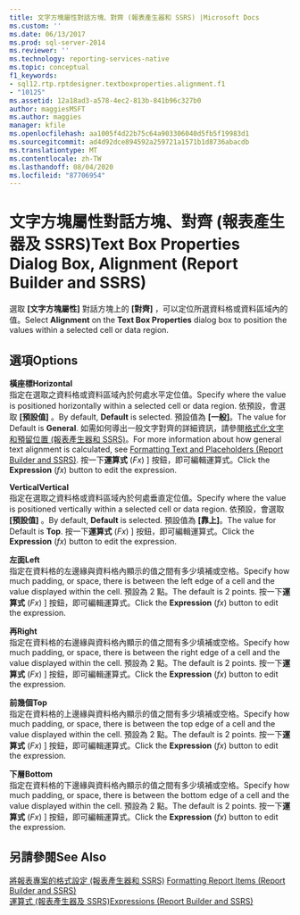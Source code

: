 ```yaml
---
title: 文字方塊屬性對話方塊、對齊 (報表產生器和 SSRS) |Microsoft Docs
ms.custom: ''
ms.date: 06/13/2017
ms.prod: sql-server-2014
ms.reviewer: ''
ms.technology: reporting-services-native
ms.topic: conceptual
f1_keywords:
- sql12.rtp.rptdesigner.textboxproperties.alignment.f1
- "10125"
ms.assetid: 12a18ad3-a578-4ec2-813b-841b96c327b0
author: maggiesMSFT
ms.author: maggies
manager: kfile
ms.openlocfilehash: aa1005f4d22b75c64a903306040d5fb5f19983d1
ms.sourcegitcommit: ad4d92dce894592a259721a1571b1d8736abacdb
ms.translationtype: MT
ms.contentlocale: zh-TW
ms.lasthandoff: 08/04/2020
ms.locfileid: "87706954"
---
```

# <a name="text-box-properties-dialog-box-alignment-report-builder-and-ssrs"></a><span data-ttu-id="b2177-102">文字方塊屬性對話方塊、對齊 (報表產生器及 SSRS)</span><span class="sxs-lookup"><span data-stu-id="b2177-102">Text Box Properties Dialog Box, Alignment (Report Builder and SSRS)</span></span>
  <span data-ttu-id="b2177-103">選取 **[文字方塊屬性]** 對話方塊上的 **[對齊]** ，可以定位所選資料格或資料區域內的值。</span><span class="sxs-lookup"><span data-stu-id="b2177-103">Select **Alignment** on the **Text Box Properties** dialog box to position the values within a selected cell or data region.</span></span>  
  
## <a name="options"></a><span data-ttu-id="b2177-104">選項</span><span class="sxs-lookup"><span data-stu-id="b2177-104">Options</span></span>  
 <span data-ttu-id="b2177-105">**橫座標**</span><span class="sxs-lookup"><span data-stu-id="b2177-105">**Horizontal**</span></span>  
 <span data-ttu-id="b2177-106">指定在選取之資料格或資料區域內於何處水平定位值。</span><span class="sxs-lookup"><span data-stu-id="b2177-106">Specify where the value is positioned horizontally within a selected cell or data region.</span></span> <span data-ttu-id="b2177-107">依預設，會選取 **[預設值]** 。</span><span class="sxs-lookup"><span data-stu-id="b2177-107">By default, **Default** is selected.</span></span> <span data-ttu-id="b2177-108">預設值為 **[一般]**。</span><span class="sxs-lookup"><span data-stu-id="b2177-108">The value for Default is **General**.</span></span> <span data-ttu-id="b2177-109">如需如何導出一般文字對齊的詳細資訊，請參閱[格式化文字和預留位置 &#40;報表產生器和 SSRS&#41;](report-design/formatting-text-and-placeholders-report-builder-and-ssrs.md)。</span><span class="sxs-lookup"><span data-stu-id="b2177-109">For more information about how general text alignment is calculated, see [Formatting Text and Placeholders &#40;Report Builder and SSRS&#41;](report-design/formatting-text-and-placeholders-report-builder-and-ssrs.md).</span></span> <span data-ttu-id="b2177-110">按一下**運算式** (*Fx*) ] 按鈕，即可編輯運算式。</span><span class="sxs-lookup"><span data-stu-id="b2177-110">Click the **Expression** (*fx*) button to edit the expression.</span></span>  
  
 <span data-ttu-id="b2177-111">**Vertical**</span><span class="sxs-lookup"><span data-stu-id="b2177-111">**Vertical**</span></span>  
 <span data-ttu-id="b2177-112">指定在選取之資料格或資料區域內於何處垂直定位值。</span><span class="sxs-lookup"><span data-stu-id="b2177-112">Specify where the value is positioned vertically within a selected cell or data region.</span></span> <span data-ttu-id="b2177-113">依預設，會選取 **[預設值]** 。</span><span class="sxs-lookup"><span data-stu-id="b2177-113">By default, **Default** is selected.</span></span> <span data-ttu-id="b2177-114">預設值為 **[靠上]**。</span><span class="sxs-lookup"><span data-stu-id="b2177-114">The value for Default is **Top**.</span></span> <span data-ttu-id="b2177-115">按一下**運算式** (*Fx*) ] 按鈕，即可編輯運算式。</span><span class="sxs-lookup"><span data-stu-id="b2177-115">Click the **Expression** (*fx*) button to edit the expression.</span></span>  
  
 <span data-ttu-id="b2177-116">**左面**</span><span class="sxs-lookup"><span data-stu-id="b2177-116">**Left**</span></span>  
 <span data-ttu-id="b2177-117">指定在資料格的左邊緣與資料格內顯示的值之間有多少填補或空格。</span><span class="sxs-lookup"><span data-stu-id="b2177-117">Specify how much padding, or space, there is between the left edge of a cell and the value displayed within the cell.</span></span> <span data-ttu-id="b2177-118">預設為 2 點。</span><span class="sxs-lookup"><span data-stu-id="b2177-118">The default is 2 points.</span></span> <span data-ttu-id="b2177-119">按一下**運算式** (*Fx*) ] 按鈕，即可編輯運算式。</span><span class="sxs-lookup"><span data-stu-id="b2177-119">Click the **Expression** (*fx*) button to edit the expression.</span></span>  
  
 <span data-ttu-id="b2177-120">**再**</span><span class="sxs-lookup"><span data-stu-id="b2177-120">**Right**</span></span>  
 <span data-ttu-id="b2177-121">指定在資料格的右邊緣與資料格內顯示的值之間有多少填補或空格。</span><span class="sxs-lookup"><span data-stu-id="b2177-121">Specify how much padding, or space, there is between the right edge of a cell and the value displayed within the cell.</span></span> <span data-ttu-id="b2177-122">預設為 2 點。</span><span class="sxs-lookup"><span data-stu-id="b2177-122">The default is 2 points.</span></span> <span data-ttu-id="b2177-123">按一下**運算式** (*Fx*) ] 按鈕，即可編輯運算式。</span><span class="sxs-lookup"><span data-stu-id="b2177-123">Click the **Expression** (*fx*) button to edit the expression.</span></span>  
  
 <span data-ttu-id="b2177-124">**前幾個**</span><span class="sxs-lookup"><span data-stu-id="b2177-124">**Top**</span></span>  
 <span data-ttu-id="b2177-125">指定在資料格的上邊緣與資料格內顯示的值之間有多少填補或空格。</span><span class="sxs-lookup"><span data-stu-id="b2177-125">Specify how much padding, or space, there is between the top edge of a cell and the value displayed within the cell.</span></span> <span data-ttu-id="b2177-126">預設為 2 點。</span><span class="sxs-lookup"><span data-stu-id="b2177-126">The default is 2 points.</span></span> <span data-ttu-id="b2177-127">按一下**運算式** (*Fx*) ] 按鈕，即可編輯運算式。</span><span class="sxs-lookup"><span data-stu-id="b2177-127">Click the **Expression** (*fx*) button to edit the expression.</span></span>  
  
 <span data-ttu-id="b2177-128">**下層**</span><span class="sxs-lookup"><span data-stu-id="b2177-128">**Bottom**</span></span>  
 <span data-ttu-id="b2177-129">指定在資料格的下邊緣與資料格內顯示的值之間有多少填補或空格。</span><span class="sxs-lookup"><span data-stu-id="b2177-129">Specify how much padding, or space, there is between the bottom edge of a cell and the value displayed within the cell.</span></span> <span data-ttu-id="b2177-130">預設為 2 點。</span><span class="sxs-lookup"><span data-stu-id="b2177-130">The default is 2 points.</span></span> <span data-ttu-id="b2177-131">按一下**運算式** (*Fx*) ] 按鈕，即可編輯運算式。</span><span class="sxs-lookup"><span data-stu-id="b2177-131">Click the **Expression** (*fx*) button to edit the expression.</span></span>  
  
## <a name="see-also"></a><span data-ttu-id="b2177-132">另請參閱</span><span class="sxs-lookup"><span data-stu-id="b2177-132">See Also</span></span>  
 <span data-ttu-id="b2177-133">[將報表專案的格式設定 &#40;報表產生器和 SSRS&#41;](report-design/formatting-report-items-report-builder-and-ssrs.md) </span><span class="sxs-lookup"><span data-stu-id="b2177-133">[Formatting Report Items &#40;Report Builder and SSRS&#41;](report-design/formatting-report-items-report-builder-and-ssrs.md) </span></span>  
 [<span data-ttu-id="b2177-134">運算式 &#40;報表產生器及 SSRS&#41;</span><span class="sxs-lookup"><span data-stu-id="b2177-134">Expressions &#40;Report Builder and SSRS&#41;</span></span>](report-design/expressions-report-builder-and-ssrs.md)  
  
  
